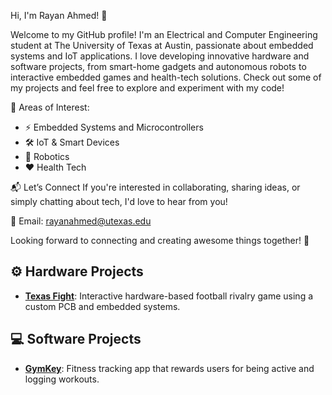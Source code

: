 Hi, I'm Rayan Ahmed! 👋

Welcome to my GitHub profile! I'm an Electrical and Computer Engineering student at The University of Texas at Austin, passionate about embedded systems and IoT applications. I love developing innovative hardware and software projects, from smart-home gadgets and autonomous robots to interactive embedded games and health-tech solutions. Check out some of my projects and feel free to explore and experiment with my code!

📌 Areas of Interest:
- ⚡ Embedded Systems and Microcontrollers
- 🛠️ IoT & Smart Devices
- 🤖 Robotics
- ❤️ Health Tech

📬 Let’s Connect
If you're interested in collaborating, sharing ideas, or simply chatting about tech, I'd love to hear from you!

📧 Email: rayanahmed@utexas.edu

Looking forward to connecting and creating awesome things together! 🚀

## ⚙️ Hardware Projects

- [**Texas Fight**](https://github.com/Sanjivps/texasfight): Interactive hardware-based football rivalry game using a custom PCB and embedded systems.

## 💻 Software Projects

- [**GymKey**](https://github.com/adityapatwardhan1/healthtech-fitness): Fitness tracking app that rewards users for being active and logging workouts.


<!--
**rayanahmed3638/rayanahmed3638** is a ✨ _special_ ✨ repository because its `README.md` (this file) appears on your GitHub profile.

Here are some ideas to get you started:

- 🔭 I’m currently working on ...
- 🌱 I’m currently learning ...
- 👯 I’m looking to collaborate on ...
- 🤔 I’m looking for help with ...
- 💬 Ask me about ...
- 📫 How to reach me: ...
- 😄 Pronouns: ...
- ⚡ Fun fact: ...
-->
